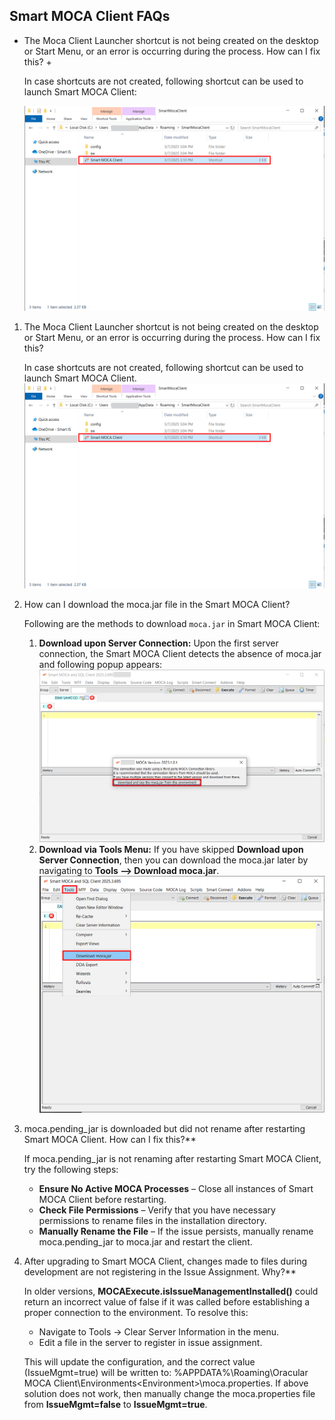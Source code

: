 ## Smart MOCA Client FAQs

+ The Moca Client Launcher shortcut is not being created on the desktop or Start Menu, or an error is occurring during the process. How can I fix this? +

  In case shortcuts are not created, following shortcut can be used to launch Smart MOCA Client:
  
  ![](./.attachments/run026.png)


1. The Moca Client Launcher shortcut is not being created on the desktop or Start Menu, or an error is occurring during the process. How can I fix this?

    In case shortcuts are not created, following shortcut can be used to launch Smart MOCA Client.
    ![](./.attachments/run026.png)


2. How can I download the moca.jar file in the Smart MOCA Client?

    Following are the methods to download `moca.jar` in Smart MOCA Client:
   1. **Download upon Server Connection:** Upon the first server connection, the Smart MOCA Client detects the absence of moca.jar and following popup appears:
      ![](./.attachments/run015.png)
   2. **Download via Tools Menu:** If you have skipped **Download upon Server Connection**, then you can download the moca.jar later by navigating to **Tools --> Download moca.jar**.
      ![](./.attachments/run021.png)

3. moca.pending_jar is downloaded but did not rename after restarting Smart MOCA Client. How can I fix this?**

    If moca.pending_jar is not renaming after restarting Smart MOCA Client, try the following steps:
      - **Ensure No Active MOCA Processes** – Close all instances of Smart MOCA Client before restarting.
      - **Check File Permissions** – Verify that you have necessary permissions to rename files in the installation directory.
      - **Manually Rename the File** – If the issue persists, manually rename moca.pending_jar to moca.jar and restart the client.

4. After upgrading to Smart MOCA Client, changes made to files during development are not registering in the Issue Assignment. Why?**

    In older versions, **MOCAExecute.isIssueManagementInstalled()** could return an incorrect value of false if it was called before establishing a proper connection to the environment.
    To resolve this:
      - Navigate to Tools → Clear Server Information in the menu.
      - Edit a file in the server to register in issue assignment.

    This will update the configuration, and the correct value (IssueMgmt=true) will be written to:
%APPDATA%\Roaming\Oracular MOCA Client\Environments\<Environment>\moca.properties.
If above solution does not work, then manually change the moca.properties file from **IssueMgmt=false** to **IssueMgmt=true**.



